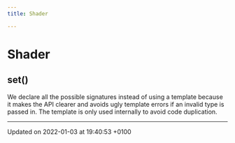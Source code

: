 ```yaml
---
title: Shader

---
```


# Shader




## set()

We declare all the possible signatures instead of using a template because it makes the API clearer and avoids ugly template errors if an invalid type is passed in. The template is only used internally to avoid code duplication. 

-------------------------------

Updated on 2022-01-03 at 19:40:53 +0100
